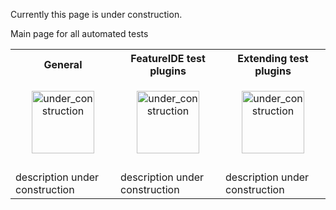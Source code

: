 Currently this page is under construction.

Main page for all automated tests

<table>
	<tr>
		<th>General</th>
		<th>FeatureIDE test plugins</th>
		<th>Extending test plugins</th>
	</tr>
	<tr>
		<td width="213px">
			<p align="center">
				<img height="100" width="100" alt="under_construction" src="https://github.com/tthuem/FeatureIDE/wiki/Assets/Home/under_construction.png">
			</p>
		</td>
		<td width="213px">
			<p align="center">
				<img height="100" width="100" alt="under_construction" src="https://github.com/tthuem/FeatureIDE/wiki/Assets/Home/under_construction.png">
			</p>
		</td>
		<td width="213px">
			<p align="center">
				<img height="100" width="100" alt="under_construction" src="https://github.com/tthuem/FeatureIDE/wiki/Assets/Home/under_construction.png">
			</p>
		</td>
	</tr>
	<tr>
		<td>
			<!--a href="/tthuem/FeatureIDE/wiki/Eclipse-RCP-and-RAP-Development">Eclipse RCP and RAP</a-->
		</td>
		<td>
			<!--a href="/tthuem/FeatureIDE/wiki/Checkout-FeatureIDE-sources">Checkout FeatureIDE sources</a-->
		</td>
		<td>
			<!--a href="/tthuem/FeatureIDE/wiki/Run-configuration-[FeatureIDE-Dev]">Run Configuration</a-->
		</td>
	</tr>
	<tr>
		<td>description under construction</td>
		<td>description under construction</td>
		<td>description under construction</td>
	</tr>
</table>